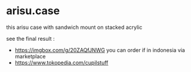 # arisu.case

this arisu case with sandwich mount on stacked acrylic

see the final result :

- https://imgbox.com/g/20ZAQfJNWG
  you can order if in indonesia via marketplace
- https://www.tokopedia.com/cupilstuff
